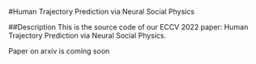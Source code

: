 #Human Trajectory Prediction via Neural Social Physics

##Description
This is the source code of our ECCV 2022 paper: Human Trajectory Prediction via Neural Social Physics.

Paper on arxiv is coming soon
